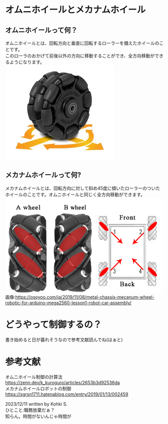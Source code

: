 # オムニホイールとメカナムホイール
## オムニホイールって何？
オムニホイールとは、回転方向と垂直に回転するローラーを備えたホイールのことです。  
このローラのおかげて前後以外の方向に移動することができ、全方向移動ができるようになります。  
![omni](pic/omni.png)  

## メカナムホイールって何?
メカナムホイールとは、回転方向に対して斜め45度に傾いたローラーのついたホイールのことです。オムニホイールと同じく全方向移動ができます。
![mechanum](pic/mechanum.png)  
画像:https://osoyoo.com/ja/2019/11/08/metal-chassis-mecanum-wheel-robotic-for-arduino-mega2560-lesson1-robot-car-assembly/

# どうやって制御するの？
書き始めると日が暮れそうなので参考文献読んでね(はぁと)

# 参考文献  
オムニホイール制御の計算法 https://zenn.dev/k_kuroguro/articles/2653b3d92536da  
メカナムホイールロボットの制御 https://sgrsn1711.hatenablog.com/entry/2019/01/13/002459  

2023/12/11 written by Kohki S.  
ひとこと:職務放棄だぁ？  
知らん。時間がないんじゃ時間が